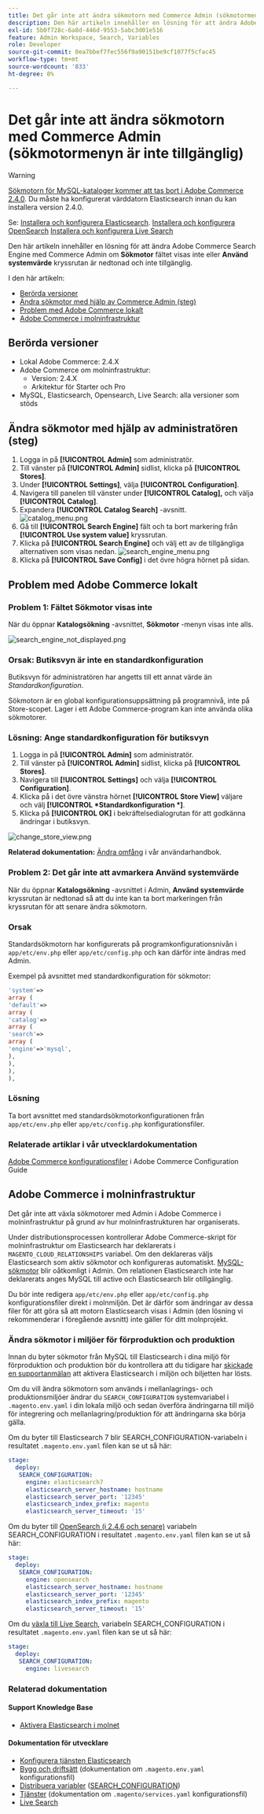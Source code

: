 ```yaml
---
title: Det går inte att ändra sökmotorn med Commerce Admin (sökmotormenyn är inte tillgänglig)
description: Den här artikeln innehåller en lösning för att ändra Adobe Commerce Search Engine med Commerce Admin om fältet Sökmotor inte visas eller kryssrutan Använd systemvärde är nedtonad och inte tillgänglig.
exl-id: 5b0f728c-6a8d-446d-9553-5abc3d01e516
feature: Admin Workspace, Search, Variables
role: Developer
source-git-commit: 0ea7bbef7fec556f9a90151be9cf1077f5cfac45
workflow-type: tm+mt
source-wordcount: '833'
ht-degree: 0%

---
```


# Det går inte att ändra sökmotorn med Commerce Admin (sökmotormenyn är inte tillgänglig)

>[!WARNING]
>
> [Sökmotorn för MySQL-kataloger kommer att tas bort i Adobe Commerce 2.4.0](/help/announcements/adobe-commerce-announcements/mysql-catalog-search-engine-will-be-removed-in-magento-2-4-0.md). Du måste ha konfigurerat värddatorn Elasticsearch innan du kan installera version 2.4.0.
> 
> Se:
> [Installera och konfigurera Elasticsearch](https://experienceleague.adobe.com/en/docs/commerce-cloud-service/user-guide/configure/service/elasticsearch).
> [Installera och konfigurera OpenSearch](https://experienceleague.adobe.com/en/docs/commerce-cloud-service/user-guide/configure/service/opensearch)
> [Installera och konfigurera Live Search](https://experienceleague.adobe.com/en/docs/commerce-merchant-services/live-search/install)

Den här artikeln innehåller en lösning för att ändra Adobe Commerce Search Engine med Commerce Admin om **Sökmotor** fältet visas inte eller **Använd systemvärde** kryssrutan är nedtonad och inte tillgänglig.

I den här artikeln:

* [Berörda versioner](#affected-versions)
* [Ändra sökmotor med hjälp av Commerce Admin (steg)](#change-search-engine-using-magento-admin-steps)
* [Problem med Adobe Commerce lokalt](#magento-commerce-on-premise)
* [Adobe Commerce i molninfrastruktur](#magento-commerce-cloud)

## Berörda versioner

* Lokal Adobe Commerce: 2.4.X
* Adobe Commerce om molninfrastruktur:
   * Version: 2.4.X
   * Arkitektur för Starter och Pro
* MySQL, Elasticsearch, Opensearch, Live Search: alla versioner som stöds

## Ändra sökmotor med hjälp av administratören (steg)

1. Logga in på **[!UICONTROL Admin]** som administratör.
1. Till vänster på **[!UICONTROL Admin]** sidlist, klicka på **[!UICONTROL Stores]**.
1. Under **[!UICONTROL Settings]**, välja **[!UICONTROL Configuration]**.
1. Navigera till panelen till vänster under **[!UICONTROL Catalog],** och välja **[!UICONTROL Catalog]**.
1. Expandera **[!UICONTROL Catalog Search]** -avsnitt.    ![catalog_menu.png](assets/catalog_menu.png)
1. Gå till **[!UICONTROL Search Engine]** fält och ta bort markering från **[!UICONTROL Use system value]** kryssrutan.
1. Klicka på **[!UICONTROL Search Engine]** och välj ett av de tillgängliga alternativen som visas nedan.    ![search_engine_menu.png](assets/search_engine_menu.png)
1. Klicka på **[!UICONTROL Save Config]** i det övre högra hörnet på sidan.

## Problem med Adobe Commerce lokalt

### Problem 1: Fältet Sökmotor visas inte

När du öppnar **Katalogsökning** -avsnittet, **Sökmotor** -menyn visas inte alls.

![search_engine_not_displayed.png](assets/search_engine_not_displayed.png)

### Orsak: Butiksvyn är inte en standardkonfiguration

Butiksvyn för administratören har angetts till ett annat värde än *Standardkonfiguration*.

Sökmotorn är en global konfigurationsuppsättning på programnivå, inte på Store-scopet. Lager i ett Adobe Commerce-program kan inte använda olika sökmotorer.

### Lösning: Ange standardkonfiguration för butiksvyn

1. Logga in på **[!UICONTROL Admin]** som administratör.
1. Till vänster på **[!UICONTROL Admin]** sidlist, klicka på **[!UICONTROL Stores]**.
1. Navigera till **[!UICONTROL Settings]** och välja **[!UICONTROL Configuration]**.
1. Klicka på i det övre vänstra hörnet **[!UICONTROL Store View]** väljare och välj **[!UICONTROL *Standardkonfiguration *]**.
1. Klicka på **[!UICONTROL OK]** i bekräftelsedialogrutan för att godkänna ändringar i butiksvyn.

![change_store_view.png](assets/change_store_view.png)

**Relaterad dokumentation:** [Ändra omfång](https://experienceleague.adobe.com/docs/commerce-admin/config/scope-change.html#set-the-scope) i vår användarhandbok.

### Problem 2: Det går inte att avmarkera Använd systemvärde

När du öppnar **Katalogsökning** -avsnittet i Admin, **Använd systemvärde** kryssrutan är nedtonad så att du inte kan ta bort markeringen från kryssrutan för att senare ändra sökmotorn.

### Orsak

Standardsökmotorn har konfigurerats på programkonfigurationsnivån i `app/etc/env.php` eller `app/etc/config.php` och kan därför inte ändras med Admin.

Exempel på avsnittet med standardkonfiguration för sökmotor:

```php
'system'=>
array (
'default'=>
array (
'catalog'=>
array (
'search'=>
array (
'engine'=>'mysql',
),
),
),
),
```

### Lösning

Ta bort avsnittet med standardsökmotorkonfigurationen från `app/etc/env.php` eller `app/etc/config.php` konfigurationsfiler.

### Relaterade artiklar i vår utvecklardokumentation

[Adobe Commerce konfigurationsfiler](https://experienceleague.adobe.com/docs/commerce-operations/configuration-guide/files/deployment-files.html) i Adobe Commerce Configuration Guide

## Adobe Commerce i molninfrastruktur

Det går inte att växla sökmotorer med Admin i Adobe Commerce i molninfrastruktur på grund av hur molninfrastrukturen har organiserats.

Under distributionsprocessen kontrollerar Adobe Commerce-skript för molninfrastruktur om Elasticsearch har deklarerats i `MAGENTO_CLOUD_RELATIONSHIPS` variabel. Om den deklareras väljs Elasticsearch som aktiv sökmotor och konfigureras automatiskt. [MySQL-sökmotor](/help/announcements/adobe-commerce-announcements/mysql-catalog-search-engine-will-be-removed-in-magento-2-4-0.md) blir oåtkomligt i Admin. Om relationen Elasticsearch inte har deklarerats anges MySQL till active och Elasticsearch blir otillgänglig.

Du bör inte redigera `app/etc/env.php` eller `app/etc/config.php` konfigurationsfiler direkt i molnmiljön. Det är därför som ändringar av dessa filer för att göra så att motorn Elasticsearch visas i Admin (den lösning vi rekommenderar i föregående avsnitt) inte gäller för ditt molnprojekt.

### Ändra sökmotor i miljöer för förproduktion och produktion

Innan du byter sökmotor från MySQL till Elasticsearch i dina miljö för förproduktion och produktion bör du kontrollera att du tidigare har [skickade en supportanmälan](/help/help-center-guide/help-center/magento-help-center-user-guide.md#submit-ticket) att aktivera Elasticsearch i miljön och biljetten har lösts.

Om du vill ändra sökmotorn som används i mellanlagrings- och produktionsmiljöer ändrar du `SEARCH_CONFIGURATION` systemvariabel i `.magento.env.yaml` i din lokala miljö och sedan överföra ändringarna till miljö för integrering och mellanlagring/produktion för att ändringarna ska börja gälla.

Om du byter till Elasticsearch 7 blir SEARCH\_CONFIGURATION-variabeln i resultatet `.magento.env.yaml` filen kan se ut så här:

```yaml
stage:
  deploy:
   SEARCH_CONFIGURATION:
     engine: elasticsearch7
     elasticsearch_server_hostname: hostname
     elasticsearch_server_port: '12345'
     elasticsearch_index_prefix: magento
     elasticsearch_server_timeout: '15'
```

Om du byter till [OpenSearch (i 2.4.6 och senare)](https://experienceleague.adobe.com/en/docs/commerce-knowledge-base/kb/troubleshooting/elasticsearch/search-engine-shown-elasticsearch-despite-open-search) variabeln SEARCH\_CONFIGURATION i resultatet `.magento.env.yaml` filen kan se ut så här:

```yaml
stage:
  deploy:
   SEARCH_CONFIGURATION:
     engine: opensearch
     elasticsearch_server_hostname: hostname
     elasticsearch_server_port: '12345'
     elasticsearch_index_prefix: magento
     elasticsearch_server_timeout: '15'
```

Om du [växla till Live Search](https://experienceleague.adobe.com/en/docs/commerce-knowledge-base/kb/troubleshooting/miscellaneous/error-opensearch-search-engine-doesnt-exist-falling-back-to-livesearch), variabeln SEARCH\_CONFIGURATION i resultatet `.magento.env.yaml` filen kan se ut så här:

```yaml
stage:
  deploy:
   SEARCH_CONFIGURATION:
     engine: livesearch
```

### Relaterad dokumentation

#### Support Knowledge Base

* [Aktivera Elasticsearch i molnet](/help/how-to/general/enable-elasticsearch-on-cloud.md)

#### Dokumentation för utvecklare

* [Konfigurera tjänsten Elasticsearch](https://experienceleague.adobe.com/docs/commerce-cloud-service/user-guide/configure/service/elasticsearch.html)
* [Bygg och driftsätt](https://experienceleague.adobe.com/docs/commerce-cloud-service/user-guide/configure/env/configure-env-yaml.html) (dokumentation om `.magento.env.yaml` konfigurationsfil)
* [Distribuera variabler](https://experienceleague.adobe.com/docs/commerce-cloud-service/user-guide/configure/env/stage/variables-deploy.html) ([SEARCH\_CONFIGURATION](https://experienceleague.adobe.com/docs/commerce-cloud-service/user-guide/configure/env/stage/variables-deploy.html#search_configuration))
* [Tjänster](https://experienceleague.adobe.com/docs/commerce-cloud-service/user-guide/configure/service/services-yaml.html) (dokumentation om `.magento/services.yaml` konfigurationsfil)
* [Live Search](https://experienceleague.adobe.com/en/docs/commerce-merchant-services/live-search/overview)
